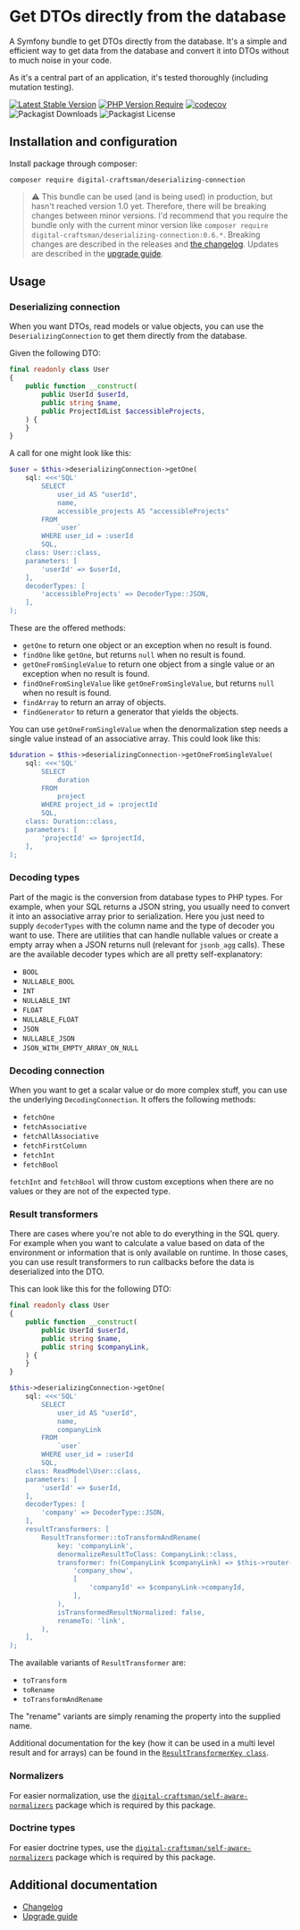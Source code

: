 # Get DTOs directly from the database

A Symfony bundle to get DTOs directly from the database. It's a simple and efficient way to get data from the database and convert it into DTOs without to much noise in your code.  

As it's a central part of an application, it's tested thoroughly (including mutation testing).

[![Latest Stable Version](https://img.shields.io/badge/stable-0.6.0-blue)](https://packagist.org/packages/digital-craftsman/deserializing-connection)
[![PHP Version Require](https://img.shields.io/badge/php-8.3|8.4-5b5d95)](https://packagist.org/packages/digital-craftsman/deserializing-connection)
[![codecov](https://codecov.io/gh/digital-craftsman-de/deserializing-connection/branch/main/graph/badge.svg?token=BL0JKZYLBG)](https://codecov.io/gh/digital-craftsman-de/deserializing-connection)
![Packagist Downloads](https://img.shields.io/packagist/dt/digital-craftsman/deserializing-connection)
![Packagist License](https://img.shields.io/packagist/l/digital-craftsman/deserializing-connection)

## Installation and configuration

Install package through composer:

```shell
composer require digital-craftsman/deserializing-connection
```

> ⚠️ This bundle can be used (and is being used) in production, but hasn't reached version 1.0 yet. Therefore, there will be breaking changes between minor versions. I'd recommend that you require the bundle only with the current minor version like `composer require digital-craftsman/deserializing-connection:0.6.*`. Breaking changes are described in the releases and [the changelog](./CHANGELOG.md). Updates are described in the [upgrade guide](./UPGRADE.md).

## Usage

### Deserializing connection

When you want DTOs, read models or value objects, you can use the `DeserializingConnection` to get them directly from the database. 

Given the following DTO:

```php
final readonly class User
{
    public function __construct(
        public UserId $userId,
        public string $name,
        public ProjectIdList $accessibleProjects,
    ) {
    }
}
```

A call for one might look like this:

```php
$user = $this->deserializingConnection->getOne(
    sql: <<<'SQL'
        SELECT
            user_id AS "userId",
            name,
            accessible_projects AS "accessibleProjects"
        FROM
            `user`
        WHERE user_id = :userId
        SQL,
    class: User::class,
    parameters: [
        'userId' => $userId,
    ],
    decoderTypes: [
        'accessibleProjects' => DecoderType::JSON,
    ],
);
```

These are the offered methods:

- `getOne` to return one object or an exception when no result is found.
- `findOne` like `getOne`, but returns `null` when no result is found.
- `getOneFromSingleValue` to return one object from a single value or an exception when no result is found.
- `findOneFromSingleValue` like `getOneFromSingleValue`, but returns `null` when no result is found.
- `findArray` to return an array of objects.
- `findGenerator` to return a generator that yields the objects.

You can use `getOneFromSingleValue` when the denormalization step needs a single value instead of an associative array. This could look like this:

```php
$duration = $this->deserializingConnection->getOneFromSingleValue(
    sql: <<<'SQL'
        SELECT
            duration
        FROM
            project
        WHERE project_id = :projectId
        SQL,
    class: Duration::class,
    parameters: [
        'projectId' => $projectId,
    ],
);
```

### Decoding types

Part of the magic is the conversion from database types to PHP types. For example, when your SQL returns a JSON string, you usually need to convert it into an associative array prior to serialization. Here you just need to supply `decoderTypes` with the column name and the type of decoder you want to use. There are utilities that can handle nullable values or create a empty array when a JSON returns null (relevant for `jsonb_agg` calls). These are the available decoder types which are all pretty self-explanatory:

- `BOOL`
- `NULLABLE_BOOL`
- `INT`
- `NULLABLE_INT`
- `FLOAT`
- `NULLABLE_FLOAT`
- `JSON`
- `NULLABLE_JSON`
- `JSON_WITH_EMPTY_ARRAY_ON_NULL`

### Decoding connection

When you want to get a scalar value or do more complex stuff, you can use the underlying `DecodingConnection`. It offers the following methods:

- `fetchOne`
- `fetchAssociative`
- `fetchAllAssociative`
- `fetchFirstColumn`
- `fetchInt`
- `fetchBool`

`fetchInt` and `fetchBool` will throw custom exceptions when there are no values or they are not of the expected type.

### Result transformers

There are cases where you're not able to do everything in the SQL query. For example when you want to calculate a value based on data of the environment or information that is only available on runtime. In those cases, you can use result transformers to run callbacks before the data is deserialized into the DTO.

This can look like this for the following DTO:

```php
final readonly class User
{
    public function __construct(
        public UserId $userId,
        public string $name,
        public string $companyLink,
    ) {
    }
}
```

```php
$this->deserializingConnection->getOne(
    sql: <<<'SQL'
        SELECT
            user_id AS "userId",
            name,
            companyLink
        FROM
            `user`
        WHERE user_id = :userId
        SQL,
    class: ReadModel\User::class,
    parameters: [
        'userId' => $userId,
    ],
    decoderTypes: [
        'company' => DecoderType::JSON,
    ],
    resultTransformers: [
        ResultTransformer::toTransformAndRename(
            key: 'companyLink',
            denormalizeResultToClass: CompanyLink::class,
            transformer: fn(CompanyLink $companyLink) => $this->router->generate(
                'company_show',
                [
                    'companyId' => $companyLink->companyId,
                ],
            ),
            isTransformedResultNormalized: false,
            renameTo: 'link',
        ),
    ],
);
```

The available variants of `ResultTransformer` are:

- `toTransform`
- `toRename`
- `toTransformAndRename`

The "rename" variants are simply renaming the property into the supplied name.

Additional documentation for the key (how it can be used in a multi level result and for arrays) can be found in the [`ResultTransformerKey class`](./src/Serializer/DTO/ResultTransformerKey.php). 

### Normalizers

For easier normalization, use the [`digital-craftsman/self-aware-normalizers`](https://github.com/digital-craftsman-de/self-aware-normalizers) package which is required by this package.

### Doctrine types

For easier doctrine types, use the [`digital-craftsman/self-aware-normalizers`](https://github.com/digital-craftsman-de/self-aware-normalizers) package which is required by this package.

## Additional documentation

- [Changelog](./CHANGELOG.md)
- [Upgrade guide](./UPGRADE.md)
